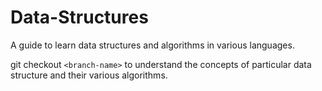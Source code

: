# Data-Structures

A guide to learn data structures and algorithms in various languages.

git checkout `<branch-name>` to understand the concepts of particular data structure and their various algorithms.
